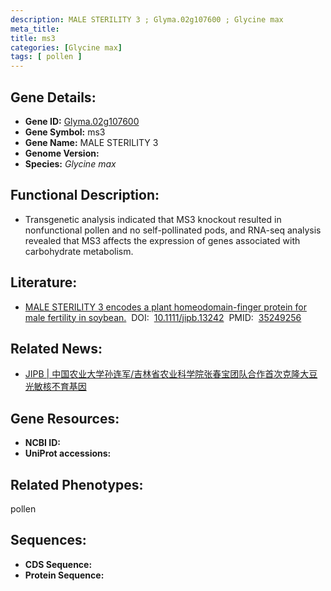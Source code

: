 ```yaml
---
description: MALE STERILITY 3 ; Glyma.02g107600 ; Glycine max
meta_title:
title: ms3
categories: [Glycine max]
tags: [ pollen ]
---
```


## Gene Details:
- **Gene ID:**	[Glyma.02g107600]()
- **Gene Symbol:** ms3
- **Gene Name:** MALE STERILITY 3
- **Genome Version:** []()
- **Species:** *Glycine max*

## Functional Description:
   - Transgenetic analysis indicated that MS3 knockout resulted in nonfunctional pollen and no self-pollinated pods, and RNA-seq analysis revealed that MS3 affects the expression of genes associated with carbohydrate metabolism.

## Literature:
   - [MALE STERILITY 3 encodes a plant homeodomain-finger protein for male fertility in soybean.]( https://onlinelibrary.wiley.com/doi/10.1111/jipb.13242)&nbsp;&nbsp;DOI:&nbsp;&nbsp;[10.1111/jipb.13242](https://onlinelibrary.wiley.com/doi/10.1111/jipb.13242)&nbsp;&nbsp;PMID:&nbsp;&nbsp;[35249256](https://pubmed.ncbi.nlm.nih.gov/35249256/)

## Related News:
   - [JIPB | 中国农业大学孙连军/吉林省农业科学院张春宝团队合作首次克隆大豆光敏核不育基因](https://mp.weixin.qq.com/s?__biz=Mzg3MDEwNDEyMg==&mid=2247526376&idx=6&sn=c5b09fc8ae9d11ef080a81cc061dd28b&chksm=ce90cabdf9e743ab45c3e62f3335ee864e79180b83f9246f60b43858f9911eb675c983230cd4&scene=27#wechat_redirect)

## Gene Resources:
- **NCBI ID:** [](https://www.ncbi.nlm.nih.gov/gene/?term=)
- **UniProt accessions:** [](https://www.uniprot.org/uniprotkb//entry)

## Related Phenotypes:
pollen

## Sequences:
- **CDS Sequence:**
- **Protein Sequence:**
